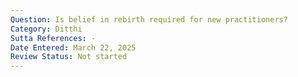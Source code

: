```yaml
---
Question: Is belief in rebirth required for new practitioners?
Category: Diṭṭhi
Sutta References: -
Date Entered: March 22, 2025
Review Status: Not started
---
```


